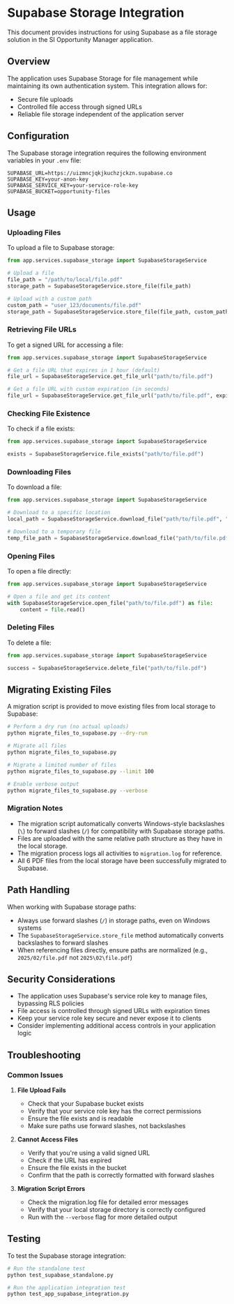 # Supabase Storage Integration

This document provides instructions for using Supabase as a file storage solution in the SI Opportunity Manager application.

## Overview

The application uses Supabase Storage for file management while maintaining its own authentication system. This integration allows for:

- Secure file uploads
- Controlled file access through signed URLs
- Reliable file storage independent of the application server

## Configuration

The Supabase storage integration requires the following environment variables in your `.env` file:

```
SUPABASE_URL=https://uizmncjqkjkuchzjckzn.supabase.co
SUPABASE_KEY=your-anon-key
SUPABASE_SERVICE_KEY=your-service-role-key
SUPABASE_BUCKET=opportunity-files
```

## Usage

### Uploading Files

To upload a file to Supabase storage:

```python
from app.services.supabase_storage import SupabaseStorageService

# Upload a file
file_path = "/path/to/local/file.pdf"
storage_path = SupabaseStorageService.store_file(file_path)

# Upload with a custom path
custom_path = "user_123/documents/file.pdf"
storage_path = SupabaseStorageService.store_file(file_path, custom_path=custom_path)
```

### Retrieving File URLs

To get a signed URL for accessing a file:

```python
from app.services.supabase_storage import SupabaseStorageService

# Get a file URL that expires in 1 hour (default)
file_url = SupabaseStorageService.get_file_url("path/to/file.pdf")

# Get a file URL with custom expiration (in seconds)
file_url = SupabaseStorageService.get_file_url("path/to/file.pdf", expires_in=86400)  # 24 hours
```

### Checking File Existence

To check if a file exists:

```python
from app.services.supabase_storage import SupabaseStorageService

exists = SupabaseStorageService.file_exists("path/to/file.pdf")
```

### Downloading Files

To download a file:

```python
from app.services.supabase_storage import SupabaseStorageService

# Download to a specific location
local_path = SupabaseStorageService.download_file("path/to/file.pdf", "/local/download/path.pdf")

# Download to a temporary file
temp_file_path = SupabaseStorageService.download_file("path/to/file.pdf")
```

### Opening Files

To open a file directly:

```python
from app.services.supabase_storage import SupabaseStorageService

# Open a file and get its content
with SupabaseStorageService.open_file("path/to/file.pdf") as file:
    content = file.read()
```

### Deleting Files

To delete a file:

```python
from app.services.supabase_storage import SupabaseStorageService

success = SupabaseStorageService.delete_file("path/to/file.pdf")
```

## Migrating Existing Files

A migration script is provided to move existing files from local storage to Supabase:

```bash
# Perform a dry run (no actual uploads)
python migrate_files_to_supabase.py --dry-run

# Migrate all files
python migrate_files_to_supabase.py

# Migrate a limited number of files
python migrate_files_to_supabase.py --limit 100

# Enable verbose output
python migrate_files_to_supabase.py --verbose
```

### Migration Notes

- The migration script automatically converts Windows-style backslashes (`\`) to forward slashes (`/`) for compatibility with Supabase storage paths.
- Files are uploaded with the same relative path structure as they have in the local storage.
- The migration process logs all activities to `migration.log` for reference.
- All 6 PDF files from the local storage have been successfully migrated to Supabase.

## Path Handling

When working with Supabase storage paths:

- Always use forward slashes (`/`) in storage paths, even on Windows systems
- The `SupabaseStorageService.store_file` method automatically converts backslashes to forward slashes
- When referencing files directly, ensure paths are normalized (e.g., `2025/02/file.pdf` not `2025\02\file.pdf`)

## Security Considerations

- The application uses Supabase's service role key to manage files, bypassing RLS policies
- File access is controlled through signed URLs with expiration times
- Keep your service role key secure and never expose it to clients
- Consider implementing additional access controls in your application logic

## Troubleshooting

### Common Issues

1. **File Upload Fails**
   - Check that your Supabase bucket exists
   - Verify that your service role key has the correct permissions
   - Ensure the file exists and is readable
   - Make sure paths use forward slashes, not backslashes

2. **Cannot Access Files**
   - Verify that you're using a valid signed URL
   - Check if the URL has expired
   - Ensure the file exists in the bucket
   - Confirm that the path is correctly formatted with forward slashes

3. **Migration Script Errors**
   - Check the migration.log file for detailed error messages
   - Verify that your local storage directory is correctly configured
   - Run with the `--verbose` flag for more detailed output

## Testing

To test the Supabase storage integration:

```bash
# Run the standalone test
python test_supabase_standalone.py

# Run the application integration test
python test_app_supabase_integration.py
``` 